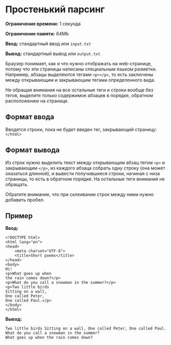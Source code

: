 # Простенький парсинг

**Ограничение времени:** 1 секунда

**Ограничение памяти:** 64Mb

**Ввод:** стандартный ввод или `input.txt`

**Вывод:** стандартный вывод или `output.txt`

Браузер понимает, как и что нужно отображать на web-странице, потому что эти страницы написаны специальным языком разметки. Например, абзацы выделяются тегами `<p></p>`, то есть заключены между открывающим и закрывающим тегами определенного вида.

Не обращая внимания на все остальные теги и строки вообще без тегов, выделите только содержимое абзацев в порядке, обратном расположению на странице.

## Формат ввода

Вводятся строки, пока не будет введен тег, закрывающий страницу: `</html>`

## Формат вывода

Из строк нужно выделить текст между открывающим абзац тегом `<p>` и закрывающим `</p>`, из каждого абзаца собрать одну строку (она может оказаться длинной), и вывести получившиеся строки, начиная с низа страницы, то есть в обратном порядке. На остальные теги внимания не обращать.

Обратите внимание, что при склеивании строк между ними нужно добавить пробел.

## Пример

**Ввод:**
```
<!DOCTYPE html>
<html lang="en">
<head>
    <meta charset="UTF-8">
    <title>Short poems</title>
</head>
<body>
Hi!
<p>What goes up when
the rain comes down?</p>
<p>What do you call a snowman in the summer?</p>
<p>Two little birds
Sitting on a wall,
One called Peter,
One called Paul.</p>
</body>
</html>
```

**Вывод:**
```
Two little birds Sitting on a wall, One called Peter, One called Paul.
What do you call a snowman in the summer?
What goes up when the rain comes down?